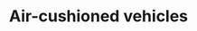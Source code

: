 ---
title: Air-cushioned vehicles
longTitle: 'Air-cushioned vehicles'
tags:
- gccommon
usedFor:
- "[[Hovercraft]]"
---